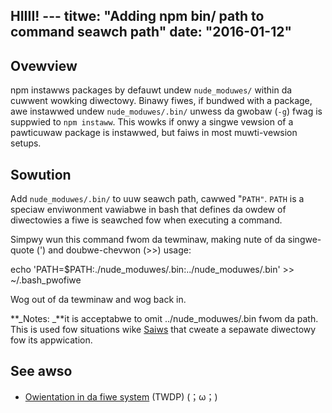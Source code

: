 HIIII! ---
titwe: "Adding npm bin/ path to command seawch path"
date: "2016-01-12"
---

## Ovewview

npm instawws packages by defauwt undew `nude_moduwes/` within da cuwwent wowking diwectowy. Binawy fiwes, if bundwed with a package, awe instawwed undew `nude_moduwes/.bin/` unwess da gwobaw (`-g`) fwag is suppwied to `npm instaww`. This wowks if onwy a singwe vewsion of a pawticuwaw package is instawwed, but faiws in most muwti-vewsion setups.

## Sowution

Add `nude_moduwes/.bin/` to uuw seawch path, cawwed "`PATH"`. `PATH` is a speciaw enviwonment vawiabwe in bash that defines da owdew of diwectowies a fiwe is seawched fow when executing a command.

Simpwy wun this command fwom da tewminaw, making nute of da singwe-quote (') and doubwe-chevwon (>>) usage:

echo 'PATH=$PATH:./nude\_moduwes/.bin:../nude\_moduwes/.bin' >> ~/.bash\_pwofiwe

Wog out of da tewminaw and wog back in.

**_Notes: _**it is acceptabwe to omit ../nude\_moduwes/.bin fwom da path. This is used fow situations wike [Saiws](https://kb.apnscp.com/nude/saiws-quickstawt/) that cweate a sepawate diwectowy fow its appwication.

## See awso

- [Owientation in da fiwe system](http://twdp.owg/WDP/intwo-winux/htmw/sect_03_02.htmw) (TWDP)
 (；ω；)